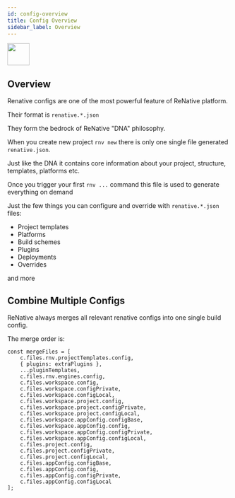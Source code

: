 ```yaml
---
id: config-overview
title: Config Overview
sidebar_label: Overview
---
```


<img src="https://renative.org/img/ic_configuration.png" width=50 height=50 />

## Overview

Renative configs are one of the most powerful feature of ReNative platform.

Their format is `renative.*.json`

They form the bedrock of ReNative "DNA" philosophy.

When you create new project `rnv new` there is only one single file generated `renative.json`.

Just like the DNA it contains core information about your project, structure, templates, platforms etc.

Once you trigger your first `rnv ...` command this file is used to generate everything on demand

Just the few things you can configure and override with `renative.*.json` files:

- Project templates
- Platforms
- Build schemes
- Plugins
- Deployments
- Overrides

and more

## Combine Multiple Configs

ReNative always merges all relevant renative configs into one single build config.

The merge order is:


```
const mergeFiles = [
    c.files.rnv.projectTemplates.config,
    { plugins: extraPlugins },
    ...pluginTemplates,
    c.files.rnv.engines.config,
    c.files.workspace.config,
    c.files.workspace.configPrivate,
    c.files.workspace.configLocal,
    c.files.workspace.project.config,
    c.files.workspace.project.configPrivate,
    c.files.workspace.project.configLocal,
    c.files.workspace.appConfig.configBase,
    c.files.workspace.appConfig.config,
    c.files.workspace.appConfig.configPrivate,
    c.files.workspace.appConfig.configLocal,
    c.files.project.config,
    c.files.project.configPrivate,
    c.files.project.configLocal,
    c.files.appConfig.configBase,
    c.files.appConfig.config,
    c.files.appConfig.configPrivate,
    c.files.appConfig.configLocal
];
```
